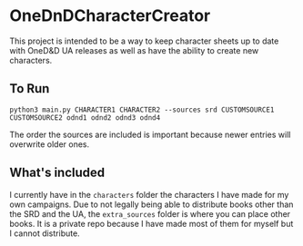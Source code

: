# OneDnDCharacterCreator

This project is intended to be a way to keep character sheets up to date with OneD&amp;D UA releases as well as have the
ability to create new characters.

## To Run

```
python3 main.py CHARACTER1 CHARACTER2 --sources srd CUSTOMSOURCE1 CUSTOMSOURCE2 odnd1 odnd2 odnd3 odnd4
```

The order the sources are included is important because newer entries will overwrite older ones.

## What's included

I currently have in the `characters` folder the characters I have made for my own campaigns.
Due to not legally being able to distribute books other than the SRD and the UA, the `extra_sources` folder is where
you can place other books. It is a private repo because I have made most of them for myself but I cannot distribute.